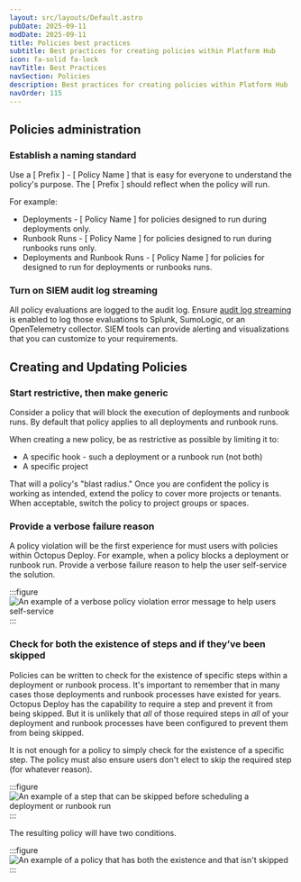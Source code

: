 ```yaml
---
layout: src/layouts/Default.astro
pubDate: 2025-09-11
modDate: 2025-09-11
title: Policies best practices
subtitle: Best practices for creating policies within Platform Hub
icon: fa-solid fa-lock
navTitle: Best Practices
navSection: Policies
description: Best practices for creating policies within Platform Hub
navOrder: 115
---
```


## Policies administration

### Establish a naming standard

Use a [ Prefix ] - [ Policy Name ] that is easy for everyone to understand the policy's purpose.  The [ Prefix ] should reflect when the policy will run.

For example:

- Deployments - [ Policy Name ] for policies designed to run during deployments only.
- Runbook Runs - [ Policy Name ] for policies designed to run during runbooks runs only.
- Deployments and Runbook Runs - [ Policy Name ] for policies for designed to run for deployments or runbooks runs.

### Turn on SIEM audit log streaming

All policy evaluations are logged to the audit log.  Ensure [audit log streaming](/docs/security/users-and-teams/auditing/audit-stream) is enabled to log those evaluations to Splunk, SumoLogic, or an OpenTelemetry collector.  SIEM tools can provide alerting and visualizations that you can customize to your requirements.

## Creating and Updating Policies

### Start restrictive, then make generic

Consider a policy that will block the execution of deployments and runbook runs.  By default that policy applies to all deployments and runbook runs.

When creating a new policy, be as restrictive as possible by limiting it to:

- A specific hook - such a deployment or a runbook run (not both)
- A specific project

That will a policy's "blast radius." Once you are confident the policy is working as intended, extend the policy to cover more projects or tenants.  When acceptable, switch the policy to project groups or spaces.

### Provide a verbose failure reason

A policy violation will be the first experience for must users with policies within Octopus Deploy.  For example, when a policy blocks a deployment or runbook run.  Provide a verbose failure reason to help the user self-service the solution.  

:::figure
![An example of a verbose policy violation error message to help users self-service](/docs/img/platform-hub/policies/policy-violation-user-message.png)
:::

### Check for both the existence of steps and if they’ve been skipped

Policies can be written to check for the existence of specific steps within a deployment or runbook process.  It's important to remember that in many cases those deployments and runbook processes have existed for years.  Octopus Deploy has the capability to require a step and prevent it from being skipped.  But it is unlikely that _all_ of those required steps in _all_ of your deployment and runbook processes have been configured to prevent them from being skipped.

It is not enough for a policy to simply check for the existence of a specific step.  The policy must also ensure users don't elect to skip the required step (for whatever reason).

:::figure
![An example of a step that can be skipped before scheduling a deployment or runbook run](/docs/img/platform-hub/policies/a-step-that-can-be-skipped-violating-a-policy.png)
:::

The resulting policy will have two conditions.

:::figure
![An example of a policy that has both the existence and that isn't skipped](/docs/img/platform-hub/policies/example-of-policy-with-two-conditions.png)
:::
